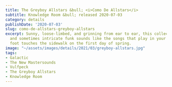 ```yaml
---
title: The Greyboy Allstars &bull; <i>Como De Allstars</i>
subtitle: Knowledge Room &bull; released 2020-07-03
category: details
publishDate: '2020-07-03'
slug: como-de-allstars-greyboy-allstars
excerpt: Sunny, loose-limbed, and grinning from ear to ear, this collection of infectious
  and sometimes intricate funk sounds like the songs that play in your head as your
  foot touches the sidewalk on the first day of spring.
image: "~/assets/images/details/2021/03/greyboy-allstars.jpg"
tags:
- Galactic
- The New Mastersounds
- Vulfpeck
- The Greyboy Allstars
- Knowledge Room
---
```


